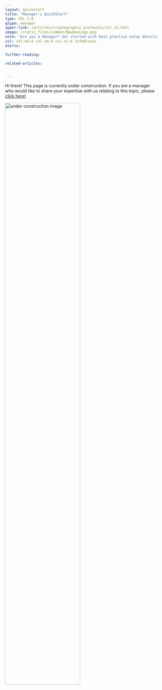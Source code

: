 ```yaml
---
layout: quickstart
title: "Manager's QuickStart"
type: SSL 2.0
qtype: manager
upper-link: /articles/cryptographic_protocols/ssl_v2.html
image: /static_files/common/NewDevLogo.png
note: "Are you a Manager? Get started with best practice setup details above."
col: col-md-8 col-sm-8 col-xs-8 infoBlocks
alerts:

further-reading:

related-articles:


---
```


Hi there! This page is currently under construction. If you are a manager who would like to share your expertise with us relating to this topic, please <a href="CONTRIBUTING-template.md">click here!</a>

<img src="/static_files/common/under_construction.jpg" style="width:70%;height:70%;" alt="under construction image">
